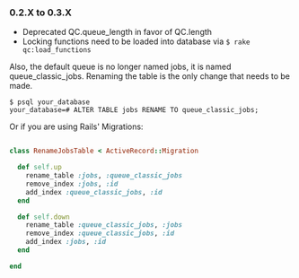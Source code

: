 ### 0.2.X to 0.3.X

* Deprecated QC.queue_length in favor of QC.length
* Locking functions need to be loaded into database via `$ rake qc:load_functions`


Also, the default queue is no longer named jobs,
it is named queue_classic_jobs. Renaming the table is the only change that needs to be made.

    $ psql your_database
    your_database=# ALTER TABLE jobs RENAME TO queue_classic_jobs;


Or if you are using Rails' Migrations:


```ruby

class RenameJobsTable < ActiveRecord::Migration

  def self.up
    rename_table :jobs, :queue_classic_jobs
    remove_index :jobs, :id
    add_index :queue_classic_jobs, :id
  end

  def self.down
    rename_table :queue_classic_jobs, :jobs
    remove_index :queue_classic_jobs, :id
    add_index :jobs, :id
  end

end

```
